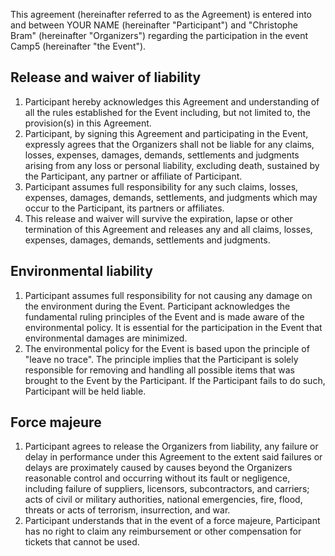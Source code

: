 This agreement (hereinafter referred to as the Agreement) is entered into and between YOUR NAME (hereinafter "Participant") and "Christophe Bram" (hereinafter "Organizers") regarding the participation in the event Camp5 (hereinafter "the Event").


## Release and waiver of liability

1. Participant hereby acknowledges this Agreement and understanding of all the rules established for the Event including, but not limited to, the provision(s) in this Agreement.
2. Participant, by signing this Agreement and participating in the Event, expressly agrees that the Organizers shall not be liable for any claims, losses, expenses, damages, demands, settlements and judgments arising from any loss or personal liability, excluding death, sustained by the Participant, any partner or affiliate of Participant.
3. Participant assumes full responsibility for any such claims, losses, expenses, damages, demands, settlements, and judgments which may occur to the Participant, its partners or affiliates.
4. This release and waiver will survive the expiration, lapse or other termination of this Agreement and releases any and all claims, losses, expenses, damages, demands, settlements and judgments.


## Environmental liability

1. Participant assumes full responsibility for not causing any damage on the environment during the Event. Participant acknowledges the fundamental ruling principles of the Event and is made aware of the environmental policy. It is essential for the participation in the Event that environmental damages are minimized.
2. The environmental policy for the Event is based upon the principle of "leave no trace". The principle implies that the Participant is solely responsible for removing and handling all possible items that was brought to the Event by the Participant. If the Participant fails to do such, Participant will be held liable.


## Force majeure

1. Participant agrees to release the Organizers from liability, any failure or delay in performance under this Agreement to the extent said failures or delays are proximately caused by causes beyond the Organizers reasonable control and occurring without its fault or negligence, including failure of suppliers, licensors, subcontractors, and carriers; acts of civil or military authorities, national emergencies, fire, flood, threats or acts of terrorism, insurrection, and war.
2. Participant understands that in the event of a force majeure, Participant has no right to claim any reimbursement or other compensation for tickets that cannot be used.
